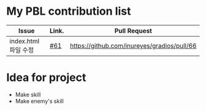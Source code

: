 My PBL contribution list
========================

| Issue                    | Link.   | Pull Request |
|--------------------------|---------|--------------|
|index.html 파일 수정 | [#61](https://github.com/inureyes/gradios/issues/61) | https://github.com/inureyes/gradios/pull/66 |

Idea for project
================

 * Make skill
 * Make enemy's skill
